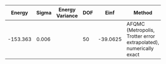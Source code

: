| Energy   | Sigma | Energy Variance | DOF | Einf     | Method                                                       | Reference |
|----------|-------|-----------------|-----|----------|--------------------------------------------------------------|-----------|
| -153.363 | 0.006 |                 | 50  | -39.0625 | AFQMC (Metropolis, Trotter error extrapolated), numerically exact | [code](https://github.com/yyang606/varbench_AFQMC) |
